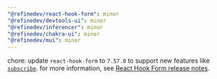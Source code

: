 ```yaml
---
"@refinedev/react-hook-form": minor
"@refinedev/devtools-ui": minor
"@refinedev/inferencer": minor
"@refinedev/chakra-ui": minor
"@refinedev/mui": minor
---
```


chore: update `react-hook-form` to `7.57.0` to support new features like [`subscribe`](https://react-hook-form.com/docs/useform/subscribe).
for more information, see [React Hook Form release notes](https://github.com/react-hook-form/react-hook-form/releases).
